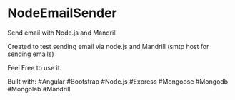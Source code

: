 # NodeEmailSender
Send email with Node.js and Mandrill

Created to test sending email via node.js and Mandrill (smtp host for sending emails)

Feel Free to use it.

Built with:
#Angular
#Bootstrap
#Node.js
#Express
#Mongoose
#Mongodb
#Mongolab
#Mandrill
